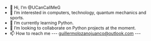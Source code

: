 - 👋 Hi, I’m @UCanCallMeG
- 👀 I’m interested in computers, technology, quantum mechanics and sports.
- 🌱 I’m currently learning Python.
- 💞️ I’m looking to collaborate on Python projects at the moment.
- 📫 How to reach me --- guillermolozanojuanco@outlook.com ---

<!---
UCanCallMeG/UCanCallMeG is a ✨ special ✨ repository because its `README.md` (this file) appears on your GitHub profile.
You can click the Preview link to take a look at your changes.
--->
